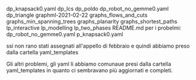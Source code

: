 dp_knapsack0.yaml
dp_lcs
dp_poldo
dp_robot_no_gemme0.yaml
dp_triangle
graphml-2021-02-22
graphs_flows_and_cuts
graphs_min_spanning_trees
graphs_planarity
graphs_shortest_paths
lp_interactive
lp_modelling
lp_two_phases
README.md
per i probelmi:
   dp_robot_no_gemme0.yaml
   p_knapsack0.yaml

ssi non rano stati assegnati all'appello di febbraio e quindi abbiamo preso dalla cartella yaml_templates

Gli altri problemi, gli yaml li abbiamo comunaue presi dalla cartella yaml_templates in quanto ci sembravano più aggiornati e completi.


